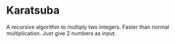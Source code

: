 # Karatsuba
A recursive algorithm to multiply two integers.
Faster than normal multiplication.
Just give 2 numbers as input.
